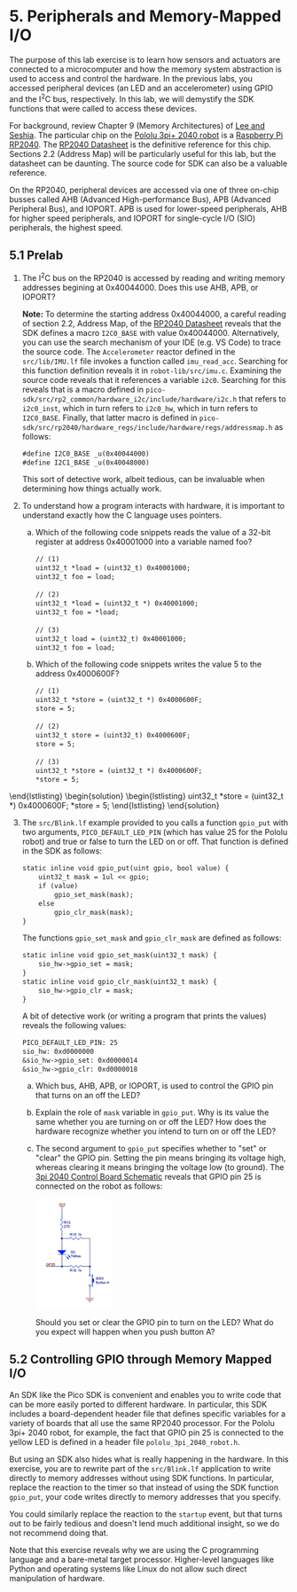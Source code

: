 # 5. Peripherals and Memory-Mapped I/O

<style type="text/css">
    ol ol { list-style-type: lower-alpha; }
</style>

The purpose of this lab exercise is to learn how sensors and actuators are connected to a microcomputer and how the memory system abstraction is used to access and control the hardware.
In the previous labs, you accessed peripheral devices (an LED and an accelerometer) using GPIO and the I<sup>2</sup>C bus, respectively.
In this lab, we will demystify the SDK functions that were called to access these devices.

For background, review Chapter 9 (Memory Architectures) of <a href="https://leeseshia.org">Lee and Seshia</a>.
The particular chip on the [Pololu 3pi+ 2040 robot](https://www.pololu.com/docs/0J86) is a [Raspberry Pi RP2040](https://en.wikipedia.org/wiki/RP2040).
The [RP2040 Datasheet](https://datasheets.raspberrypi.com/rp2040/rp2040-datasheet.pdf) is the definitive reference for this chip.
Sections 2.2 (Address Map) will be particularly useful for this lab, but the datasheet can be daunting. The source code for SDK can also be a valuable reference. 

On the RP2040, peripheral devices are accessed via one of three on-chip busses called AHB (Advanced High-performance Bus), APB (Advanced Peripheral Bus), and IOPORT.
APB is used for lower-speed peripherals, AHB for higher speed peripherals, and IOPORT for single-cycle I/O (SIO) peripherals, the highest speed.

## 5.1 Prelab

1.  The I<sup>2</sup>C bus on the RP2040 is accessed by reading and writing memory addresses begining at 0x40044000. Does this use AHB, APB, or IOPORT?

    **Note:** To determine the starting address 0x40044000, a careful reading of section 2.2, Address Map, of the [RP2040 Datasheet](https://datasheets.raspberrypi.com/rp2040/rp2040-datasheet.pdf) reveals that the SDK defines a macro `I2C0_BASE` with value 0x40044000.  Alternatively, you can use the search mechanism of your IDE (e.g. VS Code) to trace the source code.  The `Accelerometer` reactor defined in the `src/lib/IMU.lf` file invokes a function called `imu_read_acc`.  Searching for this function definition reveals it in `robot-lib/src/imu.c`. Examining the source code reveals that it references a variable `i2c0`. Searching for this reveals that is a macro defined in `pico-sdk/src/rp2_common/hardware_i2c/include/hardware/i2c.h` that refers to `i2c0_inst`, which in turn refers to `i2c0_hw`, which in turn refers to `I2C0_BASE`.  Finally, that latter macro is defined in `pico-sdk/src/rp2040/hardware_regs/include/hardware/regs/addressmap.h` as follows:
    
    ```
    #define I2C0_BASE _u(0x40044000)
    #define I2C1_BASE _u(0x40048000)
    ```
    
    This sort of detective work, albeit tedious, can be invaluable when determining how things actually work.
    
2.  To understand how a program interacts with hardware, it is important to understand exactly how the C language uses pointers.

    1. Which of the following code snippets reads the value of a 32-bit register at address 0x40001000 into a variable named foo?
        ```
        // (1)
        uint32_t *load = (uint32_t) 0x40001000;
        uint32_t foo = load;
    
        // (2)
        uint32_t *load = (uint32_t *) 0x40001000;
        uint32_t foo = *load;
    
        // (3)
        uint32_t load = (uint32_t) 0x40001000;
        uint32_t foo = load;
        ```
        
    2. Which of the following code snippets writes the value 5 to the address 0x4000600F?
    
        ```
        // (1)
        uint32_t *store = (uint32_t *) 0x4000600F;
        store = 5;
    
        // (2)
        uint32_t store = (uint32_t) 0x4000600F;
        store = 5;
    
        // (3)
        uint32_t *store = (uint32_t *) 0x4000600F;
        *store = 5;
        ```
        
\end{lstlisting}
\begin{solution}
    \begin{lstlisting}
    uint32_t *store = (uint32_t *) 0x4000600F;
    *store = 5;
    \end{lstlisting}
\end{solution}


3.  The `src/Blink.lf` example provided to you calls a function `gpio_put` with two arguments, `PICO_DEFAULT_LED_PIN` (which has value 25 for the Pololu robot) and true or false to turn the LED on or off.  That function is defined in the SDK as follows:

    ```
    static inline void gpio_put(uint gpio, bool value) {
        uint32_t mask = 1ul << gpio;
        if (value)
            gpio_set_mask(mask);
        else
            gpio_clr_mask(mask);
    }
    ```
    
    The functions `gpio_set_mask` and `gpio_clr_mask` are defined as follows:
    
    ```
    static inline void gpio_set_mask(uint32_t mask) {
        sio_hw->gpio_set = mask;
    }
    static inline void gpio_clr_mask(uint32_t mask) {
        sio_hw->gpio_clr = mask;
    }
    ```
    
    A bit of detective work (or writing a program that prints the values) reveals the following values:
    
    ```
    PICO_DEFAULT_LED_PIN: 25
    sio_hw: 0xd0000000
    &sio_hw->gpio_set: 0xd0000014
    &sio_hw->gpio_clr: 0xd0000018
    ```
    
    1. Which bus, AHB, APB, or IOPORT, is used to control the GPIO pin that turns on an off the LED?
    2. Explain the role of `mask` variable in `gpio_put`. Why is its value the same whether you are turning on or off the LED?  How does the hardware recognize whether you intend to turn on or off the LED?
    3. The second argument to `gpio_put` specifies whether to "set" or "clear" the GPIO pin. Setting the pin means bringing its voltage high, whereas clearing it means bringing the voltage low (to ground).  The [3pi 2040 Control Board Schematic](https://www.pololu.com/file/0J1940/3pi-2040-control-board-schematic.pdf) reveals that GPIO pin 25 is connected on the robot as follows:

        <img src="img/GPIO25.png" alt="Schematic of GPIO 25 connections" width="30%"/>
        
         Should you set or clear the GPIO pin to turn on the LED?  What do you expect will happen when you push button A?

## 5.2 Controlling GPIO through Memory Mapped I/O

An SDK like the Pico SDK is convenient and enables you to write code that can be more easily ported to different hardware.  In particular, this SDK includes a board-dependent header file that defines specific variables for a variety of boards that all use the same RP2040 processor.  For the Pololu 3pi+ 2040 robot, for example, the fact that GPIO pin 25 is connected to the yellow LED is defined in a header file `pololu_3pi_2040_robot.h`.

But using an SDK also hides what is really happening in the hardware.  In this exercise, you are to rewrite part of the `src/Blink.lf` application to write directly to memory addresses without using SDK functions.  In particular, replace the reaction to the timer so that instead of using the SDK function `gpio_put`, your code writes directly to memory addresses that you specify.

You could similarly replace the reaction to the `startup` event, but that turns out to be fairly tedious and doesn't lend much additional insight, so we do not recommend doing that.

Note that this exercise reveals why we are using the C programming language and a bare-metal target processor.  Higher-level languages like Python and operating systems like Linux do not allow such direct manipulation of hardware.
